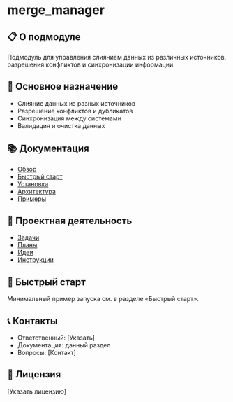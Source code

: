 # merge_manager

## 📋 О подмодуле

Подмодуль для управления слиянием данных из различных источников, разрешения конфликтов и синхронизации информации.

## 🎯 Основное назначение

- Слияние данных из разных источников
- Разрешение конфликтов и дубликатов
- Синхронизация между системами
- Валидация и очистка данных

## 📚 Документация

- [Обзор](overview.md)
- [Быстрый старт](guides/quick-start.md)
- [Установка](setup.md)
- [Архитектура](architecture/README.md)
- [Примеры](examples/README.md)

## 🎯 Проектная деятельность

- [Задачи](tasks/README.md)
- [Планы](plans/README.md)
- [Идеи](ideas/README.md)
- [Инструкции](instructions/README.md)

## 🚀 Быстрый старт

Минимальный пример запуска см. в разделе «Быстрый старт».

## 📞 Контакты

- Ответственный: [Указать]
- Документация: данный раздел
- Вопросы: [Контакт]

## 📝 Лицензия

[Указать лицензию]